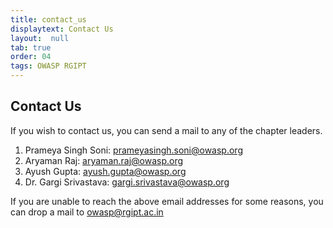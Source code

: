 ```yaml
---
title: contact_us
displaytext: Contact Us
layout:  null
tab: true
order: 04
tags: OWASP RGIPT
---
```


## Contact Us

If you wish to contact us, you can send a mail to any of the chapter leaders.

1. Prameya Singh Soni: <prameyasingh.soni@owasp.org>
2. Aryaman Raj: <aryaman.raj@owasp.org>
3. Ayush Gupta: <ayush.gupta@owasp.org>
4. Dr. Gargi Srivastava: <gargi.srivastava@owasp.org>

If you are unable to reach the above email addresses for some reasons, you can drop a mail to 
<owasp@rgipt.ac.in> 
